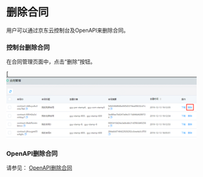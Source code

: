 # 删除合同

用户可以通过京东云控制台及OpenAPI来删除合同。

### 控制台删除合同

在合同管理页面中，点击“删除”按钮。

[![删除合同.png](/image/Electronic-Signature/删除合同.png)

### OpenAPI删除合同

请参见： [OpenAPI删除合同](/API/Electronic-Signature/Contract-Management/deleteContract.md)